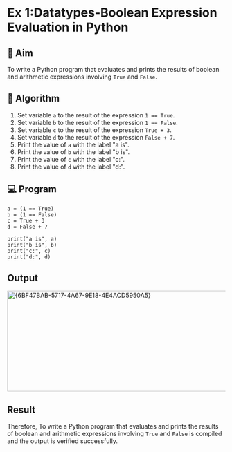 
# Ex 1:Datatypes-Boolean Expression Evaluation in Python

## 🎯 Aim
To write a Python program that evaluates and prints the results of boolean and arithmetic expressions involving `True` and `False`.

## 🧠 Algorithm
1. Set variable `a` to the result of the expression `1 == True`.
2. Set variable `b` to the result of the expression `1 == False`.
3. Set variable `c` to the result of the expression `True + 3`.
4. Set variable `d` to the result of the expression `False + 7`.
5. Print the value of `a` with the label "a is".
6. Print the value of `b` with the label "b is".
7. Print the value of `c` with the label "c:".
8. Print the value of `d` with the label "d:".

## 💻 Program
```
a = (1 == True)
b = (1 == False)
c = True + 3
d = False + 7

print("a is", a)
print("b is", b)
print("c:", c)
print("d:", d)

```
## Output
<img width="776" height="233" alt="{6BF47BAB-5717-4A67-9E18-4E4ACD5950A5}" src="https://github.com/user-attachments/assets/ebe7de46-974e-451d-87bc-1a0fd1a1595a" />

## Result
Therefore, To write a Python program that evaluates and prints the results of boolean and arithmetic expressions involving `True` and `False` is compiled and the output is verified successfully.
